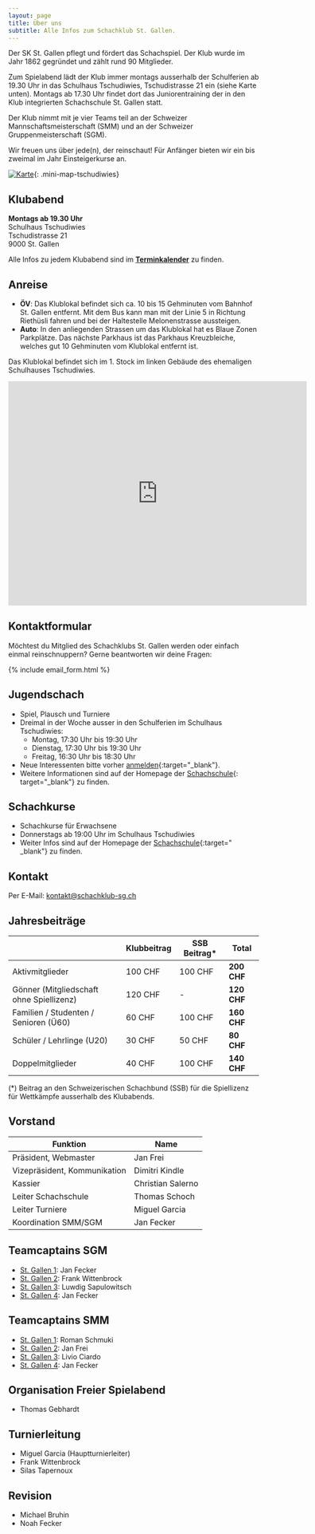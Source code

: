 ```yaml
---
layout: page
title: Über uns
subtitle: Alle Infos zum Schachklub St. Gallen.
---
```


Der SK St. Gallen pflegt und fördert das Schachspiel. Der Klub wurde im Jahr 1862 gegründet und zählt rund 90
Mitglieder.

Zum Spielabend lädt der Klub immer montags ausserhalb der Schulferien ab 19.30 Uhr in das Schulhaus Tschudiwies,
Tschudistrasse 21 ein (siehe Karte unten). Montags ab 17.30 Uhr findet dort das Juniorentraining der in den Klub
integrierten Schachschule St. Gallen statt.

Der Klub nimmt mit je vier Teams teil an der Schweizer Mannschaftsmeisterschaft (SMM) und an der Schweizer
Gruppenmeisterschaft (SGM).

Wir freuen uns über jede(n), der reinschaut! Für Anfänger bieten wir ein bis zweimal im Jahr Einsteigerkurse an.

[![Karte](/assets/img/MiniKarteTschudiwies208.jpg)](/info/#anreise){: .mini-map-tschudiwies}

## Klubabend

**Montags ab 19.30 Uhr**\
Schulhaus Tschudiwies\
Tschudistrasse 21\
9000 St. Gallen

Alle Infos zu jedem Klubabend sind im **[Terminkalender](../terminkalender)** zu finden.

## Anreise

- **ÖV**: Das Klublokal befindet sich ca. 10 bis 15 Gehminuten vom Bahnhof St. Gallen entfernt. Mit dem Bus kann man mit
  der Linie 5 in Richtung Riethüsli fahren und bei der Haltestelle Melonenstrasse aussteigen.
- **Auto**: In den anliegenden Strassen um das Klublokal hat es Blaue Zonen Parkplätze. Das nächste Parkhaus ist das
  Parkhaus Kreuzbleiche, welches gut 10 Gehminuten vom Klublokal entfernt ist.

Das Klublokal befindet sich im 1. Stock im linken Gebäude des ehemaligen Schulhauses Tschudiwies.

<iframe src="https://www.google.com/maps/embed?pb=!1m18!1m12!1m3!1d1349.8757530821356!2d9.364678339166312!3d47.41678790773824!2m3!1f0!2f0!3f0!3m2!1i1024!2i768!4f13.1!3m3!1m2!1s0x479b1f0b28882695%3A0xc43c45d21cef232c!2sSchachklub%20St.%20Gallen!5e0!3m2!1sen!2sus!4v1708895068948!5m2!1sen!2sus" width="600" height="450" style="border:0;" allowfullscreen="" loading="lazy" referrerpolicy="no-referrer-when-downgrade"></iframe>

## Kontaktformular

Möchtest du Mitglied des Schachklubs St. Gallen werden oder einfach einmal reinschnuppern? Gerne beantworten wir deine
Fragen:

{% include email_form.html %}

## Jugendschach

- Spiel, Plausch und Turniere
- Dreimal in der Woche ausser in den Schulferien im Schulhaus Tschudiwies:
    - Montag, 17:30 Uhr bis 19:30 Uhr
    - Dienstag, 17:30 Uhr bis 19:30 Uhr
    - Freitag, 16:30 Uhr bis 18:30 Uhr
- Neue Interessenten bitte vorher [anmelden](https://www.schachschule-sg.ch/jugendschach/anmeldung){:target="\_blank"}.
- Weitere Informationen sind auf der Homepage der [Schachschule](https://www.schachschule-sg.ch/jugendschach/kurse){:
  target="\_blank"} zu finden.

## Schachkurse

- Schachkurse für Erwachsene
- Donnerstags ab 19:00 Uhr im Schulhaus Tschudiwies
- Weiter Infos sind auf der Homepage der [Schachschule](https://www.schachschule-sg.ch/erwachsene/kurse){:target="
  \_blank"} zu finden.

## Kontakt

Per E-Mail: [kontakt@schachklub-sg.ch](mailto:kontakt@schachklub-sg.ch)

## Jahresbeiträge

|                                          | Klubbeitrag | SSB Beitrag* | Total       |
|------------------------------------------|-------------|--------------|-------------|
| Aktivmitglieder                          | 100 CHF     | 100 CHF      | **200 CHF** |
| Gönner (Mitgliedschaft ohne Spiellizenz) | 120 CHF     | -            | **120 CHF** |
| Familien / Studenten / Senioren (Ü60)    | 60 CHF      | 100 CHF      | **160 CHF** |
| Schüler / Lehrlinge (U20)                | 30 CHF      | 50 CHF       | **80 CHF**  |
| Doppelmitglieder                         | 40 CHF      | 100 CHF      | **140 CHF** |

(*) Beitrag an den Schweizerischen Schachbund (SSB) für die Spiellizenz für Wettkämpfe ausserhalb des Klubabends.

## Vorstand

| Funktion                     | Name              |
|------------------------------|-------------------|
| Präsident, Webmaster         | Jan Frei          |
| Vizepräsident, Kommunikation | Dimitri Kindle    |
| Kassier                      | Christian Salerno |
| Leiter Schachschule          | Thomas Schoch     |
| Leiter Turniere              | Miguel Garcia     |
| Koordination SMM/SGM         | Jan Fecker        |

## Teamcaptains SGM

- [St. Gallen 1](../sgm/2025/sg1): Jan Fecker
- [St. Gallen 2](../sgm/2025/sg2): Frank Wittenbrock
- [St. Gallen 3](../sgm/2025/sg3): Luwdig Sapulowitsch
- [St. Gallen 4](../sgm/2025/sg4): Jan Fecker

## Teamcaptains SMM

- [St. Gallen 1](../smm/2025/sg1): Roman Schmuki
- [St. Gallen 2](../smm/2025/sg2): Jan Frei
- [St. Gallen 3](../smm/2025/sg3): Livio Ciardo
- [St. Gallen 4](../smm/2025/sg4): Jan Fecker

## Organisation Freier Spielabend

- Thomas Gebhardt

## Turnierleitung

- Miguel Garcia (Hauptturnierleiter)
- Frank Wittenbrock
- Silas Tapernoux

## Revision

- Michael Bruhin
- Noah Fecker
